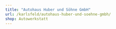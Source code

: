 ```yaml
---
title: "Autohaus Huber und Söhne GmbH"
url: /karlsfeld/autohaus-huber-und-soehne-gmbh/
shop: Autowerkstatt
---
```

